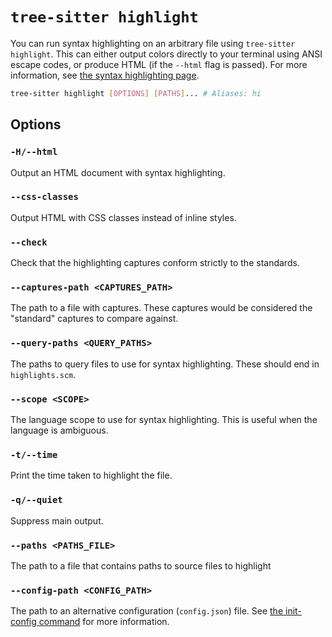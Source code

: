 # `tree-sitter highlight`

You can run syntax highlighting on an arbitrary file using `tree-sitter highlight`. This can either output colors directly
to your terminal using ANSI escape codes, or produce HTML (if the `--html` flag is passed). For more information, see
[the syntax highlighting page](../3-syntax-highlighting.md).

```bash
tree-sitter highlight [OPTIONS] [PATHS]... # Aliases: hi
```

## Options

### `-H/--html`

Output an HTML document with syntax highlighting.

### `--css-classes`

Output HTML with CSS classes instead of inline styles.

### `--check`

Check that the highlighting captures conform strictly to the standards.

### `--captures-path <CAPTURES_PATH>`

The path to a file with captures. These captures would be considered the "standard" captures to compare against.

### `--query-paths <QUERY_PATHS>`

The paths to query files to use for syntax highlighting. These should end in `highlights.scm`.

### `--scope <SCOPE>`

The language scope to use for syntax highlighting. This is useful when the language is ambiguous.

### `-t/--time`

Print the time taken to highlight the file.

### `-q/--quiet`

Suppress main output.

### `--paths <PATHS_FILE>`

The path to a file that contains paths to source files to highlight

### `--config-path <CONFIG_PATH>`

The path to an alternative configuration (`config.json`) file. See [the init-config command](./init-config.md) for more information.
